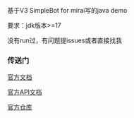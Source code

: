 基于V3 SimpleBot for mirai写的java demo

要求：jdk版本>=17

没有run过，有问题提issues或者直接找我
### 传送门

[官方文档](https://simbot.forte.love/)

[官方API文档](https://simple-robot-library.github.io/simbot3-component-mirai-apiDoc/)

[官方仓库](https://github.com/simple-robot/simbot-component-mirai)